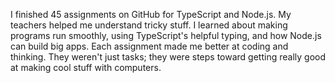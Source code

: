 I finished 45 assignments on GitHub for TypeScript and Node.js. My teachers helped me understand tricky stuff. I learned about making programs run smoothly, using TypeScript's helpful typing, and how Node.js can build big apps. Each assignment made me better at coding and thinking. They weren't just tasks; they were steps toward getting really good at making cool stuff with computers.
